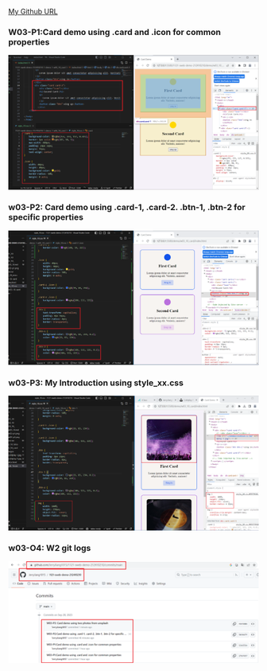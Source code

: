 [My Github URL](https://github.com/JerryJiang1015/1121-sweb-demo-212410210.git)

### W03-P1:Card demo using .card and .icon for common properties

![](w03-p1.png)

### w03-P2: Card demo using .card-1, .card-2. .btn-1, .btn-2 for specific properties

![](w03-p2.png)

### w03-P3: My Introduction using style_xx.css

![](w03-p3.png)

### w03-O4: W2 git logs

![](w03-p4.png)
